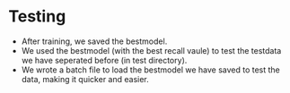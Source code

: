 
# Testing

- After training, we saved the bestmodel.
- We used the bestmodel (with the best recall vaule) to test the testdata we have seperated before (in test directory).
- We wrote a batch file to load the bestmodel we have saved to test the data, making it quicker and easier. 